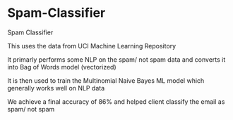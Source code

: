 # Spam-Classifier

Spam Classifier

This uses the data from UCI Machine Learning Repository

It primarly performs some NLP on the spam/ not spam data and converts it into Bag of Words model (vectorized)

It is then used to train the Multinomial Naive Bayes ML model which generally works well on NLP data

We achieve a final accuracy of 86% and helped client classify the email as spam/ not spam
